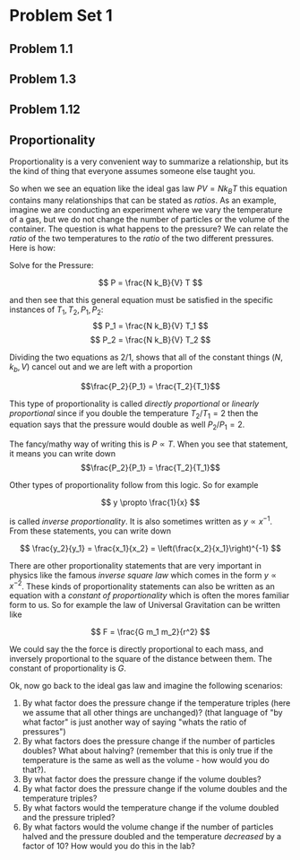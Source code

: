 # Problem Set 1

## Problem 1.1

## Problem 1.3

## Problem 1.12

## Proportionality

Proportionality is a very convenient way to summarize a relationship, but its the kind of thing that everyone assumes someone else taught you. 

So when we see an equation like the ideal gas law $P V = N k_B T$ this equation contains many relationships that can be stated as *ratios*. As an example, imagine we are conducting an experiment where we vary the temperature of a gas, but we do not change the number of particles or the volume of the container. The question is what happens to the pressure? We can relate the *ratio* of the two temperatures to the *ratio* of the two different pressures. Here is how:

Solve for the Pressure: 

$$ P = \frac{N k_B}{V} T $$

and then see that this general equation must be satisfied in the specific instances of $T_1, T_2, P_1, P_2$:
$$ P_1 = \frac{N k_B}{V} T_1 $$
$$ P_2 = \frac{N k_B}{V} T_2 $$

Dividing the two equations as 2/1, shows that all of the constant things ($N, k_b, V$) cancel out and we are left with a proportion

$$\frac{P_2}{P_1} = \frac{T_2}{T_1}$$

This type of proportionality is called *directly proportional* or *linearly proportional* since if you double the temperature $T_2/T_1 = 2$ then the equation says that the pressure would double as well $P_2/P_1 = 2$.

The fancy/mathy way of writing this is $P \propto T$. When you see that statement, it means you can write down $$\frac{P_2}{P_1} = \frac{T_2}{T_1}$$

Other types of proportionality follow from this logic. So for example

$$ y \propto \frac{1}{x} $$ 

is called *inverse proportionality*. It is also sometimes written as $y \propto x^{-1}$. From these statements, you can write down 

$$ \frac{y_2}{y_1} = \frac{x_1}{x_2} = \left(\frac{x_2}{x_1}\right)^{-1} $$

There are other proportionality statements that are very important in physics like the famous *inverse square law* which comes in the form $y \propto x^{-2}$. These kinds of proportionality statements can also be written as an equation with a *constant of proportionality* which is often the mores familiar form to us. So for example the law of Universal Gravitation can be written like 

$$ F = \frac{G m_1 m_2}{r^2} $$

We could say the the force is directly proportional to each mass, and inversely proportional to the square of the distance between them. The constant of proportionality is *G*. 

Ok, now go back to the ideal gas law and imagine the following scenarios:

1. By what factor does the pressure change if the temperature triples (here we assume that all other things are unchanged)? (that language of "by what factor" is just another way of saying "whats the ratio of pressures")
2. By what factors does the pressure change if the number of particles doubles? What about halving? (remember that this is only true if the temperature is the same as well as the volume - how would you do that?).
3. By what factor does the pressure change if the volume doubles?
4. By what factor does the pressure change if the volume doubles and the temperature triples?
5. By what factors would the temperature change if the volume doubled and the pressure tripled?
6. By what factors would the volume change if the number of particles halved and the pressure doubled and the temperature *decreased* by a factor of 10? How would you do this in the lab?


